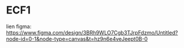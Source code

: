 # ECF1

lien figma: https://www.figma.com/design/3BRh9WLO7Cgb3TJrpFdzmo/Untitled?node-id=0-1&node-type=canvas&t=hz9n6e4veJeept0B-0